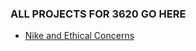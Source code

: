 ### ALL PROJECTS FOR 3620 GO HERE

- <a href="https://github.com/mtwbusiness102/ACCTMIS-3620-Team-Assignment-1"> Nike and Ethical Concerns </a>

